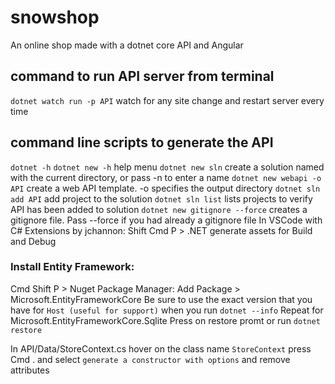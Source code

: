 # snowshop
An online shop made with a dotnet core API and Angular

## command to run API server from terminal
`dotnet watch run -p API` watch for any site change and restart server every time

## command line scripts to generate the API
`dotnet -h` `dotnet new -h` help menu
`dotnet new sln` create a solution named with the current directory, or pass -n to enter a name
`dotnet new webapi -o API` create a web API template. -o specifies the output directory
`dotnet sln add API` add project to the solution
`dotnet sln list` lists projects to verify API has been added to solution
`dotnet new gitignore --force` creates a gitignore file. Pass --force if you had already a gitignore file
In VSCode with C# Extensions by jchannon: Shift Cmd P > .NET generate assets for Build and Debug

### Install Entity Framework:
Cmd Shift P > Nuget Package Manager: Add Package > Microsoft.EntityFrameworkCore
Be sure to use the exact version that you have for `Host (useful for support)` when you run `dotnet --info`
Repeat for Microsoft.EntityFrameworkCore.Sqlite
Press on restore promt or run `dotnet restore`

In API/Data/StoreContext.cs hover on the class name `StoreContext` press Cmd . and select `generate a constructor with options` and remove attributes

